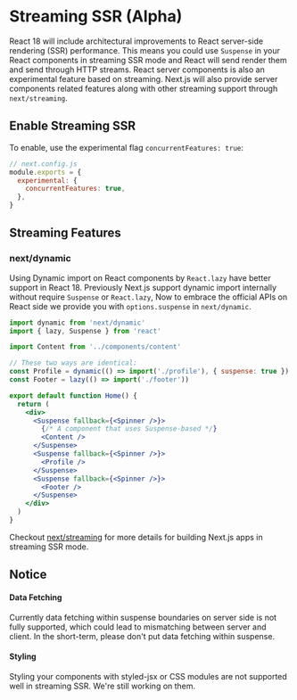# Streaming SSR (Alpha)

React 18 will include architectural improvements to React server-side rendering (SSR) performance. This means you could use `Suspense` in your React components in streaming SSR mode and React will send render them and send through HTTP streams. React server components is also an experimental feature based on streaming. Next.js will also provide server components related features along with other streaming support through `next/streaming`.

## Enable Streaming SSR

To enable, use the experimental flag `concurrentFeatures: true`:

```jsx
// next.config.js
module.exports = {
  experimental: {
    concurrentFeatures: true,
  },
}
```

## Streaming Features

### next/dynamic

Using Dynamic import on React components by `React.lazy` have better support in React 18. Previously Next.js support dynamic import internally without require `Suspense` or `React.lazy`, Now to embrace the official APIs on React side we provide you with `options.suspense` in `next/dynamic`.

```jsx
import dynamic from 'next/dynamic'
import { lazy, Suspense } from 'react'

import Content from '../components/content'

// These two ways are identical:
const Profile = dynamic(() => import('./profile'), { suspense: true })
const Footer = lazy(() => import('./footer'))

export default function Home() {
  return (
    <div>
      <Suspense fallback={<Spinner />}>
        {/* A component that uses Suspense-based */}
        <Content />
      </Suspense>
      <Suspense fallback={<Spinner />}>
        <Profile />
      </Suspense>
      <Suspense fallback={<Spinner />}>
        <Footer />
      </Suspense>
    </div>
  )
}
```

Checkout [next/streaming](/docs/api-reference/next/streaming.md) for more details for building Next.js apps in streaming SSR mode.

## Notice

#### Data Fetching

Currently data fetching within suspense boundaries on server side is not fully supported, which could lead to mismatching between server and client. In the short-term, please don't put data fetching within suspense.

#### Styling

Styling your components with styled-jsx or CSS modules are not supported well in streaming SSR. We're still working on them.
